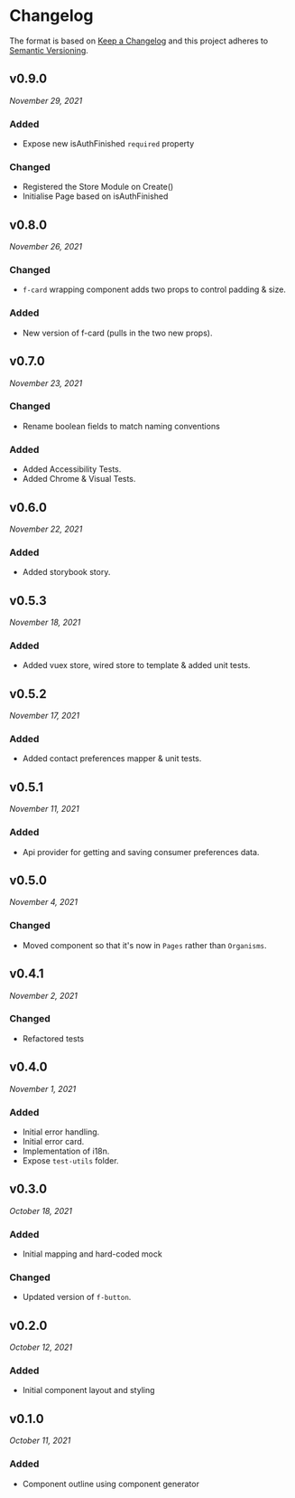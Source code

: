 # Changelog

The format is based on [Keep a Changelog](http://keepachangelog.com/en/1.0.0/)
and this project adheres to [Semantic Versioning](http://semver.org/spec/v2.0.0.html).


v0.9.0
------------------------------
*November 29, 2021*

### Added
- Expose new isAuthFinished `required` property

### Changed
- Registered the Store Module on Create()
- Initialise Page based on isAuthFinished


v0.8.0
------------------------------
*November 26, 2021*

### Changed
- `f-card` wrapping component adds two props to control padding & size.

### Added
- New version of f-card (pulls in the two new props).


v0.7.0
------------------------------
*November 23, 2021*

### Changed
- Rename boolean fields to match naming conventions


### Added
- Added Accessibility Tests.
- Added Chrome & Visual Tests.


v0.6.0
------------------------------
*November 22, 2021*

### Added
- Added storybook story.


v0.5.3
------------------------------
*November 18, 2021*

### Added
- Added vuex store, wired store to template & added unit tests.


v0.5.2
------------------------------
*November 17, 2021*

### Added
- Added contact preferences mapper & unit tests.


v0.5.1
------------------------------
*November 11, 2021*

### Added
- Api provider for getting and saving consumer preferences data.


v0.5.0
------------------------------
*November 4, 2021*

### Changed
- Moved component so that it's now in `Pages` rather than `Organisms`.


v0.4.1
------------------------------
*November 2, 2021*

### Changed
- Refactored tests


v0.4.0
------------------------------
*November 1, 2021*

### Added
- Initial error handling.
- Initial error card.
- Implementation of i18n.
- Expose `test-utils` folder.


v0.3.0
------------------------------
*October 18, 2021*

### Added
- Initial mapping and hard-coded mock

### Changed
- Updated version of `f-button`.


v0.2.0
------------------------------
*October 12, 2021*

### Added
- Initial component layout and styling


v0.1.0
------------------------------
*October 11, 2021*

### Added
- Component outline using component generator
